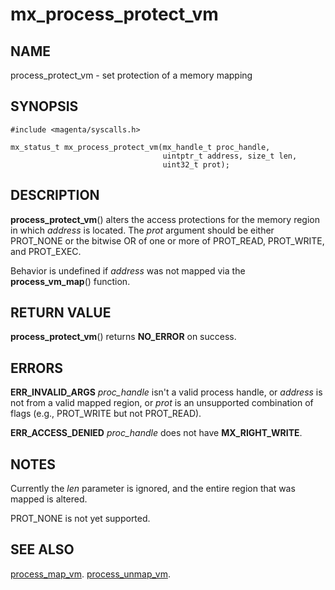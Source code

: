 # mx_process_protect_vm

## NAME

process_protect_vm - set protection of a memory mapping

## SYNOPSIS

```
#include <magenta/syscalls.h>

mx_status_t mx_process_protect_vm(mx_handle_t proc_handle,
                                  uintptr_t address, size_t len,
                                  uint32_t prot);
```

## DESCRIPTION

**process_protect_vm**() alters the access protections for the memory region
in which *address* is located. The *prot* argument should be either
PROT_NONE or the bitwise OR of one or more of PROT_READ, PROT_WRITE, and
PROT_EXEC.

Behavior is undefined if *address* was not mapped via the **process_vm_map**()
function.

## RETURN VALUE

**process_protect_vm**() returns **NO_ERROR** on success.

## ERRORS

**ERR_INVALID_ARGS**  *proc_handle* isn't a valid process handle, or
*address* is not from a valid mapped region, or *prot* is an unsupported
combination of flags (e.g., PROT_WRITE but not PROT_READ).

**ERR_ACCESS_DENIED**  *proc_handle* does not have **MX_RIGHT_WRITE**.

## NOTES

Currently the *len* parameter is ignored, and the entire region that was
mapped is altered.

PROT_NONE is not yet supported.

## SEE ALSO

[process_map_vm](process_map_vm.md).
[process_unmap_vm](process_unmap_vm.md).

